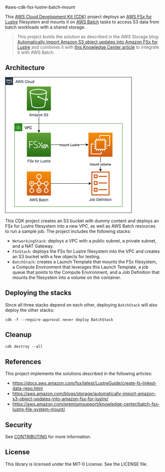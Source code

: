 #aws-cdk-fsx-lustre-batch-mount

This [AWS Cloud Development Kit (CDK)](https://aws.amazon.com/cdk/) project deploys an [AWS FSx for Lustre](https://aws.amazon.com/fsx/lustre/) filesystem and mounts it on [AWS Batch](https://aws.amazon.com/batch/) tasks to access S3 data from batch workloads with a shared storage.

>This project builds the solution as described in the AWS Storage blog: [Automatically import Amazon S3 object updates into Amazon FSx for Lustre](https://aws.amazon.com/blogs/storage/automatically-import-amazon-s3-object-updates-into-amazon-fsx-for-lustre/) and combines it with [this Knowledge Center article](https://aws.amazon.com/premiumsupport/knowledge-center/batch-fsx-lustre-file-system-mount/) to integrate it with AWS Batch. 

## Architecture

![architecture](images/architecture.png)

This CDK project creates an S3 bucket with dummy content and deploys an FSx for Lustre filesystem into a new VPC, as well as AWS Batch resources to run a sample job.
The project includes the following stacks:

- `NetworkingStack`: deploys a VPC with a public subnet, a private subnet, and a NAT Gateway.
- `FSxStack`: deploys the FSx for Lustre filesystem into the VPC and creates an S3 bucket with a few objects for testing.
- `BatchStack`: creates a Launch Template that mounts the FSx filesystem, a Compute Environment that leverages this Launch Template, a job queue that points to the Compute Environment, and a Job Definition that mounts the filesystem into a volume on the container.

## Deploying the stacks

Since all three stacks depend on each other, deploying `BatchStack` will also deploy the other stacks:

```shell
cdk -f --require-approval never deploy BatchStack
```

## Cleanup

```shell
cdk destroy --all
```

## References

This project implements the solutions described in the following articles:

- https://docs.aws.amazon.com/fsx/latest/LustreGuide/create-fs-linked-data-repo.html
- https://aws.amazon.com/blogs/storage/automatically-import-amazon-s3-object-updates-into-amazon-fsx-for-lustre/
- https://aws.amazon.com/premiumsupport/knowledge-center/batch-fsx-lustre-file-system-mount/

## Security

See [CONTRIBUTING](CONTRIBUTING.md#security-issue-notifications) for more information.

## License

This library is licensed under the MIT-0 License. See the LICENSE file.

